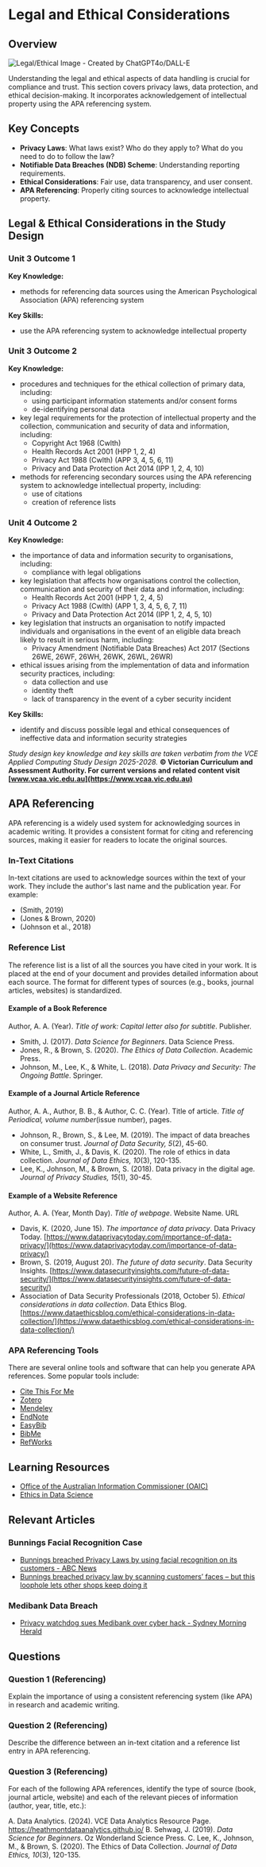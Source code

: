 # Legal and Ethical Considerations

## Overview

![Legal/Ethical Image - Created by ChatGPT4o/DALL-E](/assets/images/legalethical.png)

Understanding the legal and ethical aspects of data handling is crucial for compliance and trust. This section covers privacy laws, data protection, and ethical decision-making. It incorporates acknowledgement of intellectual property using the APA referencing system.

## Key Concepts

- **Privacy Laws**: What laws exist? Who do they apply to? What do you need to do to follow the law?
- **Notifiable Data Breaches (NDB) Scheme**: Understanding reporting requirements.
- **Ethical Considerations**: Fair use, data transparency, and user consent.
- **APA Referencing**: Properly citing sources to acknowledge intellectual property.

## Legal & Ethical Considerations in the Study Design

### Unit 3 Outcome 1

**Key Knowledge:**

-	methods for referencing data sources using the American Psychological Association (APA) referencing system

**Key Skills:**

-	use the APA referencing system to acknowledge intellectual property

### Unit 3 Outcome 2

**Key Knowledge:**

- procedures and techniques for the ethical collection of primary data, including:
  - using participant information statements and/or consent forms
  - de-identifying personal data
- key legal requirements for the protection of intellectual property and the collection, communication and security of data and information, including:
  - Copyright Act 1968 (Cwlth)
  - Health Records Act 2001 (HPP 1, 2, 4)
  - Privacy Act 1988 (Cwlth) (APP 3, 4, 5, 6, 11)
  - Privacy and Data Protection Act 2014 (IPP 1, 2, 4, 10)
- methods for referencing secondary sources using the APA referencing system to acknowledge intellectual property, including:
  - use of citations
  - creation of reference lists

### Unit 4 Outcome 2

**Key Knowledge:**

- the importance of data and information security to organisations, including:
  - compliance with legal obligations
- key legislation that affects how organisations control the collection, communication and security of their data and information, including:
  - Health Records Act 2001 (HPP 1, 2, 4, 5)
  - Privacy Act 1988 (Cwlth) (APP 1, 3, 4, 5, 6, 7, 11)
  - Privacy and Data Protection Act 2014 (IPP 1, 2, 4, 5, 10)
- key legislation that instructs an organisation to notify impacted individuals and organisations in the event of an eligible data breach likely to result in serious harm, including:
  - Privacy Amendment (Notifiable Data Breaches) Act 2017 (Sections 26WE, 26WF, 26WH, 26WK, 26WL, 26WR)
- ethical issues arising from the implementation of data and information security practices, including:
  - data collection and use
  - identity theft
  - lack of transparency in the event of a cyber security incident

**Key Skills:**

- identify and discuss possible legal and ethical consequences of ineffective data and information security strategies

*Study design key knowledge and key skills are taken verbatim from the VCE Applied Computing Study Design 2025-2028.*
**© Victorian Curriculum and Assessment Authority. For current versions and related content visit [www.vcaa.vic.edu.au](https://www.vcaa.vic.edu.au)**

## APA Referencing

APA referencing is a widely used system for acknowledging sources in academic writing. It provides a consistent format for citing and referencing sources, making it easier for readers to locate the original sources.

### In-Text Citations

In-text citations are used to acknowledge sources within the text of your work. They include the author's last name and the publication year. For example:

- (Smith, 2019)
- (Jones & Brown, 2020)
- (Johnson et al., 2018)

### Reference List

The reference list is a list of all the sources you have cited in your work. It is placed at the end of your document and provides detailed information about each source. The format for different types of sources (e.g., books, journal articles, websites) is standardized.

#### Example of a Book Reference

Author, A. A. (Year). *Title of work: Capital letter also for subtitle*. Publisher.

- Smith, J. (2017). *Data Science for Beginners*. Data Science Press.
- Jones, R., & Brown, S. (2020). *The Ethics of Data Collection*. Academic Press.
- Johnson, M., Lee, K., & White, L. (2018). *Data Privacy and Security: The Ongoing Battle*. Springer.

#### Example of a Journal Article Reference

Author, A. A., Author, B. B., & Author, C. C. (Year). Title of article. *Title of Periodical, volume number*(issue number), pages.

- Johnson, R., Brown, S., & Lee, M. (2019). The impact of data breaches on consumer trust. *Journal of Data Security, 5*(2), 45-60.
- White, L., Smith, J., & Davis, K. (2020). The role of ethics in data collection. *Journal of Data Ethics, 10*(3), 120-135.
- Lee, K., Johnson, M., & Brown, S. (2018). Data privacy in the digital age. *Journal of Privacy Studies, 15*(1), 30-45.

#### Example of a Website Reference

Author, A. A. (Year, Month Day). *Title of webpage*. Website Name. URL

- Davis, K. (2020, June 15). *The importance of data privacy*. Data Privacy Today. [https://www.dataprivacytoday.com/importance-of-data-privacy/](https://www.dataprivacytoday.com/importance-of-data-privacy/)
- Brown, S. (2019, August 20). *The future of data security*. Data Security Insights. [https://www.datasecurityinsights.com/future-of-data-security/](https://www.datasecurityinsights.com/future-of-data-security/)
- Association of Data Security Professionals (2018, October 5). *Ethical considerations in data collection*. Data Ethics Blog. [https://www.dataethicsblog.com/ethical-considerations-in-data-collection/](https://www.dataethicsblog.com/ethical-considerations-in-data-collection/)

### APA Referencing Tools

There are several online tools and software that can help you generate APA references. Some popular tools include:

- [Cite This For Me](https://www.citethisforme.com/)
- [Zotero](https://www.zotero.org/)
- [Mendeley](https://www.mendeley.com/)
- [EndNote](https://endnote.com/)
- [EasyBib](https://www.easybib.com/)
- [BibMe](https://www.bibme.org/)
- [RefWorks](https://www.refworks.com/)

## Learning Resources

- [Office of the Australian Information Commissioner (OAIC)](https://www.oaic.gov.au/)
- [Ethics in Data Science](https://datascienceethics.com/)

## Relevant Articles

### Bunnings Facial Recognition Case

- [Bunnings breached Privacy Laws by using facial recognition on its customers - ABC News](https://www.abc.net.au/news/2024-11-19/oaic-investigation-into-bunnings-facial-recognition/104613700)
- [Bunnings breached privacy law by scanning customers’ faces – but this loophole lets other shops keep doing it](https://theconversation.com/bunnings-breached-privacy-law-by-scanning-customers-faces-but-this-loophole-lets-other-shops-keep-doing-it-244031)

### Medibank Data Breach

- [Privacy watchdog sues Medibank over cyber hack - Sydney Morning Herald](https://www.smh.com.au/technology/privacy-watchdog-sues-medibank-over-cyber-hack-20240605-p5jjc6.html)

## Questions

### Question 1 (Referencing)

Explain the importance of using a consistent referencing system (like APA) in research and academic writing.

### Question 2 (Referencing)

Describe the difference between an in-text citation and a reference list entry in APA referencing.

### Question 3 (Referencing)

For each of the following APA references, identify the type of source (book, journal article, website) and each of the relevant pieces of information (author, year, title, etc.):

A. Data Analytics. (2024). VCE Data Analytics Resource Page. https://heathmontdataanalytics.github.io/
B. Sehwag, J. (2019). *Data Science for Beginners*. Oz Wonderland Science Press.
C. Lee, K., Johnson, M., & Brown, S. (2020). The Ethics of Data Collection. *Journal of Data Ethics, 10*(3), 120-135.
